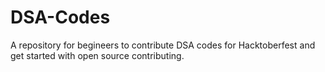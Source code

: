 # DSA-Codes
A repository for begineers to contribute DSA codes for Hacktoberfest and get started with open source contributing. 
